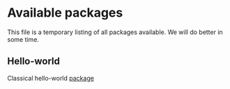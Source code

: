 # Available packages

This file is a temporary listing of all packages available. We will do better in some time.

## Hello-world

Classical hello-world [package](https://github.com/night-gold/armada-hello-world)